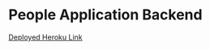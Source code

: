 # People Application Backend

[Deployed Heroku Link](https://express-react-people-014516ae020b.herokuapp.com/people)